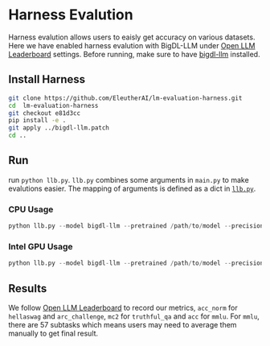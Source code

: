 # Harness Evalution
Harness evalution allows users to eaisly get accuracy on various datasets. Here we have enabled harness evalution with BigDL-LLM under 
[Open LLM Leaderboard](https://huggingface.co/spaces/HuggingFaceH4/open_llm_leaderboard) settings.
Before running, make sure to have [bigdl-llm](../../../README.md) installed.

## Install Harness
```bash
git clone https://github.com/EleutherAI/lm-evaluation-harness.git
cd  lm-evaluation-harness
git checkout e81d3cc
pip install -e .
git apply ../bigdl-llm.patch
cd ..
```

## Run
run `python llb.py`. `llb.py` combines some arguments in `main.py` to make evalutions easier. The mapping of arguments is defined as a dict in [`llb.py`](llb.py).

### CPU Usage
```python
python llb.py --model bigdl-llm --pretrained /path/to/model --precision nf3 int4 nf4 --device cpu --tasks hellaswag arc mmlu truthfulqa --output_dir results/output
```
### Intel GPU Usage
```python
python llb.py --model bigdl-llm --pretrained /path/to/model --precision nf3 int4 nf4 --device xpu --tasks hellaswag arc mmlu truthfulqa --output_dir results/output
```
## Results
We follow [Open LLM Leaderboard](https://huggingface.co/spaces/HuggingFaceH4/open_llm_leaderboard) to record our metrics, `acc_norm` for `hellaswag` and `arc_challenge`, `mc2` for `truthful_qa` and `acc` for `mmlu`. For `mmlu`, there are 57 subtasks which means users may need to average them manually to get final result.
